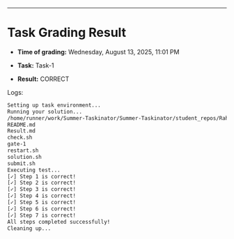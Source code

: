 
---
# Task Grading Result

- **Time of grading:** Wednesday, August 13, 2025, 11:01 PM

- **Task:** Task-1

- **Result:** CORRECT


Logs:
```bash
Setting up task environment...
Running your solution...
/home/runner/work/Summer-Taskinator/Summer-Taskinator/student_repos/Rahma-Atef527/Task-1
README.md
Result.md
check.sh
gate-1
restart.sh
solution.sh
submit.sh
Executing test...
[✓] Step 1 is correct!
[✓] Step 2 is correct!
[✓] Step 3 is correct!
[✓] Step 4 is correct!
[✓] Step 5 is correct!
[✓] Step 6 is correct!
[✓] Step 7 is correct!
All steps completed successfully!
Cleaning up...
```

